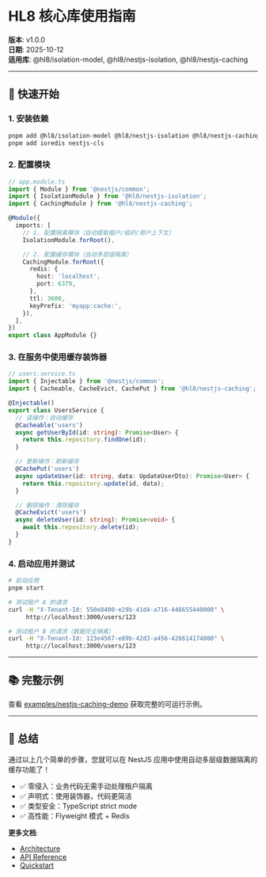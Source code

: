 # HL8 核心库使用指南

**版本**: v1.0.0  
**日期**: 2025-10-12  
**适用库**: @hl8/isolation-model, @hl8/nestjs-isolation, @hl8/nestjs-caching

---

## 🚀 快速开始

### 1. 安装依赖

```bash
pnpm add @hl8/isolation-model @hl8/nestjs-isolation @hl8/nestjs-caching
pnpm add ioredis nestjs-cls
```

### 2. 配置模块

```typescript
// app.module.ts
import { Module } from '@nestjs/common';
import { IsolationModule } from '@hl8/nestjs-isolation';
import { CachingModule } from '@hl8/nestjs-caching';

@Module({
  imports: [
    // 1. 配置隔离模块（自动提取租户/组织/用户上下文）
    IsolationModule.forRoot(),

    // 2. 配置缓存模块（自动多层级隔离）
    CachingModule.forRoot({
      redis: {
        host: 'localhost',
        port: 6379,
      },
      ttl: 3600,
      keyPrefix: 'myapp:cache:',
    }),
  ],
})
export class AppModule {}
```

### 3. 在服务中使用缓存装饰器

```typescript
// users.service.ts
import { Injectable } from '@nestjs/common';
import { Cacheable, CacheEvict, CachePut } from '@hl8/nestjs-caching';

@Injectable()
export class UsersService {
  // 读操作：自动缓存
  @Cacheable('users')
  async getUserById(id: string): Promise<User> {
    return this.repository.findOne(id);
  }

  // 更新操作：刷新缓存
  @CachePut('users')
  async updateUser(id: string, data: UpdateUserDto): Promise<User> {
    return this.repository.update(id, data);
  }

  // 删除操作：清除缓存
  @CacheEvict('users')
  async deleteUser(id: string): Promise<void> {
    await this.repository.delete(id);
  }
}
```

### 4. 启动应用并测试

```bash
# 启动应用
pnpm start

# 测试租户 A 的请求
curl -H "X-Tenant-Id: 550e8400-e29b-41d4-a716-446655440000" \
     http://localhost:3000/users/123

# 测试租户 B 的请求（数据完全隔离）
curl -H "X-Tenant-Id: 123e4567-e89b-42d3-a456-426614174000" \
     http://localhost:3000/users/123
```

---

## 📚 完整示例

查看 [examples/nestjs-caching-demo](../../examples/nestjs-caching-demo/) 获取完整的可运行示例。

---

## 🎊 总结

通过以上几个简单的步骤，您就可以在 NestJS 应用中使用自动多层级数据隔离的缓存功能了！

- ✅ 零侵入：业务代码无需手动处理租户隔离
- ✅ 声明式：使用装饰器，代码更简洁
- ✅ 类型安全：TypeScript strict mode
- ✅ 高性能：Flyweight 模式 + Redis

**更多文档**:

- [Architecture](../../libs/nestjs-caching/docs/ARCHITECTURE.md)
- [API Reference](../../libs/nestjs-caching/docs/API.md)
- [Quickstart](./quickstart.md)
